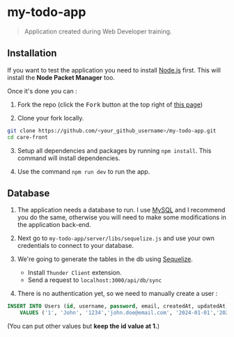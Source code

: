 # my-todo-app

> Application created during Web Developer training.

## Installation

If you want to test the application you need to install [Node.js](https://nodejs.org/) first. This will install the **Node Packet Manager** too.

Once it's done you can :

1. Fork the repo (click the <kbd>Fork</kbd> button at the top right of [this page](https://github.com/MathieuRosiere/my-todo-app))

2. Clone your fork locally.

```sh
git clone https://github.com/<your_github_username>/my-todo-app.git
cd care-front
```

3. Setup all dependencies and packages by running `npm install`. This command will install dependencies.

4. Use the command `npm run dev` to run the app.

## Database

1. The application needs a database to run. I use [MySQL](https://dev.mysql.com/downloads/installer/) and I recommend you do the same, otherwise you will need to make some modifications in the application back-end.

2. Next go to `my-todo-app/server/libs/sequelize.js` and use your own credentials to connect to your database.

3. We're going to generate the tables in the db using [Sequelize](https://sequelize.org/).

    - Install `Thunder Client` extension.
    - Send a request to `localhost:3000/api/db/sync`

4. There is no authentication yet, so we need to manually create a user :

```sql
INSERT INTO Users (id, username, password, email, createdAt, updatedAt)
    VALUES ('1', 'John', '1234','john.doe@email.com', '2024-01-01','2024-01-01');
```

(You can put other values but **keep the id value at 1.**)

